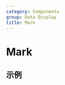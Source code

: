 ```yaml
---
category: Components
group: Data Display
title: Mark
---
```


# Mark

## 示例

<code src="./demos/demo1.jsx"></code>
